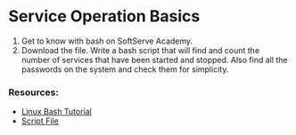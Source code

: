 # Service Operation Basics
1. Get to know with bash on SoftServe Academy.  
2. Download the file. Write a bash script that will find and count the number of services that have been started and stopped. Also find all the passwords on the system and check them for simplicity.

### Resources:
- [Linux Bash Tutorial](https://www.youtube.com/watch?v=m30JBWD6pKU)  
- [Script File](https://softserve.academy/pluginfile.php/452507/mod_resource/content/1/softaculous%20%282%29.log)
